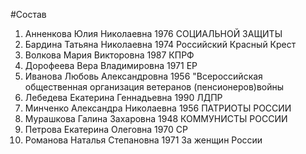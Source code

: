 #Состав
1. Анненкова Юлия Николаевна 1976 СОЦИАЛЬНОЙ ЗАЩИТЫ
2. Бардина Татьяна Николаевна 1974 Российский Красный Крест
3. Волкова Мария Викторовна 1987 КПРФ
4. Дорофеева Вера Владимировна 1971 ЕР
5. Иванова Любовь Александровна 1956 \"Всероссийская общественная организация ветеранов (пенсионеров)войны
6. Лебедева Екатерина Геннадьевна 1990 ЛДПР
7. Минченко Александра Николаевна 1956 ПАТРИОТЫ РОССИИ
8. Мурашкова Галина Захаровна 1948 КОММУНИСТЫ РОССИИ
9. Петрова Екатерина Олеговна 1970 СР
10. Романова Наталья Степановна 1971 За женщин России
